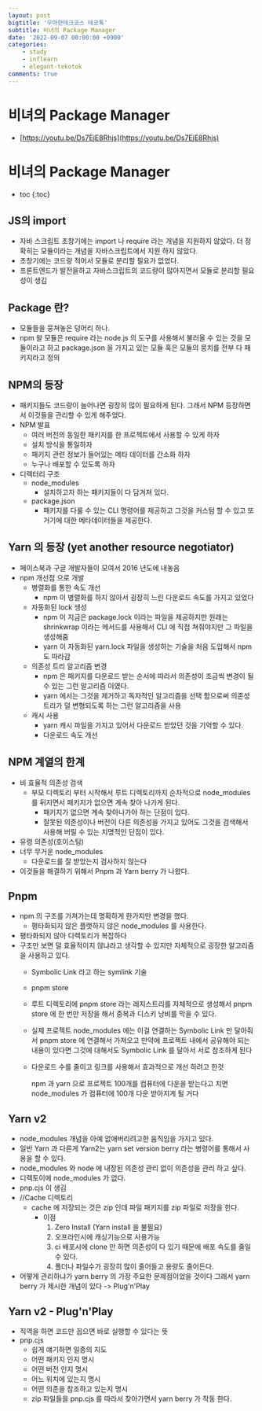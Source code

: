 ```yaml
---
layout: post
bigtitle: '우아한테크코스 테코톡'
subtitle: 비녀의 Package Manager
date: '2022-09-07 00:00:00 +0900'
categories:
    - study
    - inflearn
    - elegant-tekotok
comments: true
---
```


# 비녀의 Package Manager
+ [https://youtu.be/Ds7EjE8Rhjs](https://youtu.be/Ds7EjE8Rhjs)

# 비녀의 Package Manager
* toc
{:toc}

## JS의 import
+ 자바 스크립트 초창기에는 import 나 require 라는 개념을 지원하지 않았다. 더 정확히는 모듈이라는 개념을 자바스크립트에서 지원 하지 않았다.
+ 초창기에는 코드량 적어서 모듈로 분리할 필요가 없었다.
+ 프론트엔드가 발전을하고 자바스크립트의 코드량이 많아지면서 모듈로 분리할 필요성이 생김

## Package 란?
+ 모듈들을 뭉쳐놓은 덩어리 하나.
+ npm 왈 모듈은 require 라는 node.js 의 도구를 사용해서 불러올 수 있는 것을 모듈이라고 하고 package.json 을 가지고 있는 모듈 혹은 모듈의 뭉치를 전부 다 패키지라고 정의

## NPM의 등장
+ 패키지들도 코드량이 늘어나면 굉장히 많이 필요하게 된다. 그래서 NPM 등장하면서 이것들을 관리할 수 있게 해주었다.
+ NPM 발표
  + 여러 버전의 동일한 패키지를 한 프로젝트에서 사용할 수 있게 하자
  + 설치 방식을 통일하자
  + 패키지 관련 정보가 들어있는 메타 데이터를 간소화 하자
  + 누구나 배포할 수 있도록 하자
+ 디렉터리 구조
  + node_modules
    + 설치하고자 하는 패키지들이 다 담겨져 있다.
  + package.json
    + 패키지를 다룰 수 있는 CLI 명령어를 제공하고 그것을 커스텀 할 수 있고 또 거기에 대한 메타데이터들을 제공한다.

## Yarn 의 등장 (yet another resource negotiator)
+ 페이스북과 구글 개발자들이 모여서 2016 년도에 내놓음
+ npm 개선점 으로 개발
  + 병렬화를 통한 속도 개선
    + npm 이 병렬화를 하지 않아서 굉장히 느린 다운로드 속도를 가지고 있었다
  + 자동화된 lock 생성
    + npm 이 지금은 package.lock 이라는 파일을 제공하지만 원래는 shrinkwrap 이라는 메서드를 사용해서 CLI 에 직접 쳐줘야지만 그 파일을 생성해줌
    + yarn 이 자동화된 yarn.lock 파일을 생성하는 기술을 처음 도입해서 npm 도 따라감
  + 의존성 트리 알고리즘 변경
    + npm 은 패키지를 다운로드 받는 순서에 따라서 의존성이 조금씩 변경이 될 수 있는 그런 알고리즘 이였다.
    + yarn 에서는 그것을 제거하고 독자적인 알고리즘을 선택 함으로써 의존성 트리가 덜 변형되도록 하는 그런 알고리즘을 사용
  + 캐시 사용
    + yarn 캐시 파일을 가지고 있어서 다운로드 받았던 것을 기억할 수 있다.
    + 다운로드 속도 개선

## NPM 계열의 한계
+ 비 효율적 의존성 검색
  + 부모 디렉토리 부터 시작해서 루트 디렉토리까지 순차적으로 node_modules 를 뒤지면서 패키지가 없으면 계속 찾아 나가게 된다. 
    + 패키지가 없으면 계속 찾아나가야 하는 단점이 있다.
    + 잘못된 의존성이나 버전이 다른 의존성을 가지고 있어도 그것을 검색해서 사용해 버릴 수 있는 치명적인 단점이 있다.
+ 유령 의존성(호이스팅)
+ 너무 무거운 node_modules
  + 다운로드를 잘 받았는지 검사하지 않는다
+ 이것들을 해결하기 위해서 Pnpm 과 Yarn berry 가 나왔다.

## Pnpm
+ npm 의 구조를 가져가는데 명확하게 한가지만 변경을 했다.
  + 평타화되지 않은 플랫하지 않은 node_modules 를 사용한다.
+  평타화되지 않아 디렉토리가 복잡하다 
  + 구조만 보면 덜 효율적이지 않냐라고 생각할 수 있지만 자체적으로 굉장한 알고리즘을 사용하고 있다.
    + Symbolic Link 라고 하는 symlink 기술
    + pnpm store
    + 루트 디렉토리에 pnpm store 라는 레지스트리를 자체적으로 생성해서 pnpm store 에 한 번만 저장을 해서 중복과 디스키 낭비를 막을 수 있다. 
    + 실제 프로젝트 node_modules 에는 이걸 연결하는 Symbolic Link 만 달아줘서 pnpm store 에 연결해서 가져오고 만약에 프로젝트 내에서 공유해야 되는 내용이 있다면 그것에 대해서도 Symbolic Link 를 달아서 서로 참조하게 된다
    + 다운로드 수를 줄이고 링크를 사용해서 효과적으로 개선 하려고 한것 

      npm 과 yarn 으로 프로젝트 100개를 컴퓨터에 다운을 받는다고 치면 node_modules 가 컴퓨터에 100개 다운 받아지게 될 거다

## Yarn v2 
+ node_modules 개념을 아예 없애버리려고한 움직임을 가지고 있다.
+ 일반 Yarn 과 다른게 Yarn2는 yarn set version berry 라는 병령어를 통해서 사용을 할 수 있다.
+ node_modules 와 node 에 내장된 의존성 관리 없이 의존성을 관리 하고 싶다. 
+ 디렉토이에 node_modules 가 없다.
+ pnp.cjs 이 생김 
+ //Cache 디렉토리
  + cache 에 저장되는 것은 zip 인데  파일 패키지를 zip 파일로 저장을 한다.
    + 이점
      1. Zero Install (Yarn install 을 불필요)
      2. 오프라인시에 캐싱기능으로 사용가능
      3. ci 배포시에 clone 만 하면 의존성이 다 있기 때문에 배포 속도를 줄일 수 있다.
      4. 폴더나 파일수가 굉장히 많이 줄어들고 용량도 줄어든다. 
+ 어떻게 관리하냐가 yarn berry 의 가장 주요한 문제점이었을 것이다 그래서 yarn berry 가 제시한 개념이 있다 ->  Plug'n'Play 

## Yarn v2 - Plug'n'Play
+ 직역을 하면 코드만 꼽으면 바로 실행할 수 있다는 뜻
+ pnp.cjs 
  + 쉽게 얘기하면 일종의 지도 
  + 어떤 패키지 인지 명시 
  + 어떤 버전 인지 명시
  + 어느 위치에 있는지 명시
  + 어떤 의존을 참조하고 있는지 명시
  + zip 파일들을 pnp.cjs 를 따라서 찾아가면서 yarn berry 가 작동 한다.


      





